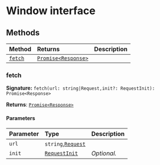 # Window interface













## Methods

| Method	   |  Returns	| Description|
|:-------------|:-------|:-----------|
|[`fetch`](#fetch)      | [`Promise<Response>`](../es6-promise/promise.md) |  |




### fetch



**Signature:** ``fetch(url: string|Request,init?: RequestInit): Promise<Response>``

**Returns**: [`Promise<Response>`](../es6-promise/promise.md)



#### Parameters


| Parameter	   | Type    | Description |
|:-------------|:---------------|:------------|
| `url`    | `string`,[`Request`](../whatwg-fetch/request.md) |  |
| `init`    | [`RequestInit`](../whatwg-fetch/requestinit.md) | _Optional._ |

